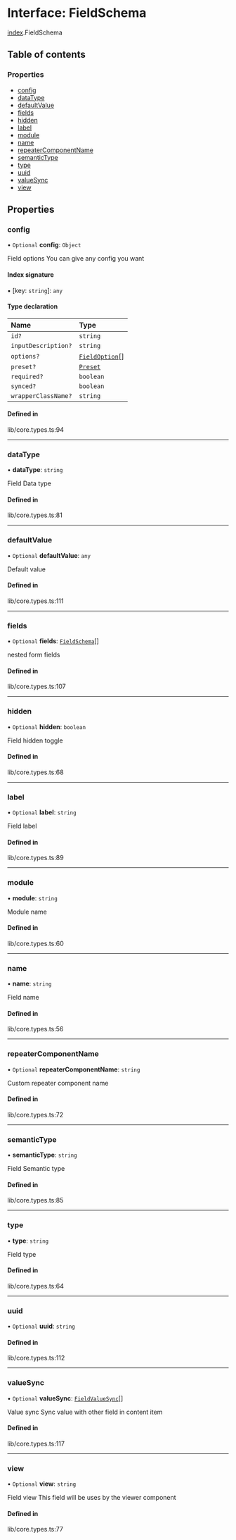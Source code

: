 # Interface: FieldSchema

[index](../wiki/index).FieldSchema

## Table of contents

### Properties

- [config](../wiki/index.FieldSchema#config)
- [dataType](../wiki/index.FieldSchema#datatype)
- [defaultValue](../wiki/index.FieldSchema#defaultvalue)
- [fields](../wiki/index.FieldSchema#fields)
- [hidden](../wiki/index.FieldSchema#hidden)
- [label](../wiki/index.FieldSchema#label)
- [module](../wiki/index.FieldSchema#module)
- [name](../wiki/index.FieldSchema#name)
- [repeaterComponentName](../wiki/index.FieldSchema#repeatercomponentname)
- [semanticType](../wiki/index.FieldSchema#semantictype)
- [type](../wiki/index.FieldSchema#type)
- [uuid](../wiki/index.FieldSchema#uuid)
- [valueSync](../wiki/index.FieldSchema#valuesync)
- [view](../wiki/index.FieldSchema#view)

## Properties

### config

• `Optional` **config**: `Object`

Field options
You can give any config you want

#### Index signature

▪ [key: `string`]: `any`

#### Type declaration

| Name | Type |
| :------ | :------ |
| `id?` | `string` |
| `inputDescription?` | `string` |
| `options?` | [`FieldOption`](../wiki/index.FieldOption)[] |
| `preset?` | [`Preset`](../wiki/index#preset) |
| `required?` | `boolean` |
| `synced?` | `boolean` |
| `wrapperClassName?` | `string` |

#### Defined in

lib/core.types.ts:94

___

### dataType

• **dataType**: `string`

Field Data type

#### Defined in

lib/core.types.ts:81

___

### defaultValue

• `Optional` **defaultValue**: `any`

Default value

#### Defined in

lib/core.types.ts:111

___

### fields

• `Optional` **fields**: [`FieldSchema`](../wiki/index.FieldSchema)[]

nested form fields

#### Defined in

lib/core.types.ts:107

___

### hidden

• `Optional` **hidden**: `boolean`

Field hidden toggle

#### Defined in

lib/core.types.ts:68

___

### label

• `Optional` **label**: `string`

Field label

#### Defined in

lib/core.types.ts:89

___

### module

• **module**: `string`

Module name

#### Defined in

lib/core.types.ts:60

___

### name

• **name**: `string`

Field name

#### Defined in

lib/core.types.ts:56

___

### repeaterComponentName

• `Optional` **repeaterComponentName**: `string`

Custom repeater component name

#### Defined in

lib/core.types.ts:72

___

### semanticType

• **semanticType**: `string`

Field Semantic type

#### Defined in

lib/core.types.ts:85

___

### type

• **type**: `string`

Field type

#### Defined in

lib/core.types.ts:64

___

### uuid

• `Optional` **uuid**: `string`

#### Defined in

lib/core.types.ts:112

___

### valueSync

• `Optional` **valueSync**: [`FieldValueSync`](../wiki/index.FieldValueSync)[]

Value sync
Sync value with other field in content item

#### Defined in

lib/core.types.ts:117

___

### view

• `Optional` **view**: `string`

Field view
This field will be uses by the viewer component

#### Defined in

lib/core.types.ts:77
